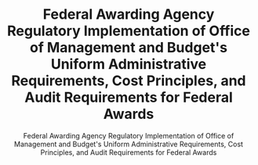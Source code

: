 ---
layout: resources-landing
title: "Federal Awarding Agency Regulatory Implementation of Office of Management and Budget's Uniform Administrative Requirements, Cost Principles, and Audit Requirements for Federal Awards"
subtitle: "Federal Awarding Agency Regulatory Implementation of Office of Management and Budget's Uniform Administrative Requirements, Cost Principles, and Audit Requirements for Federal Awards"
filters: federal-financial-assistance uniform-guidance:-2-cfr-200 guidance 2015
external_url: https://www.federalregister.gov/documents/2014/12/19/2014-28697/federal-awarding-agency-regulatory-implementation-of-office-of-management-and-budgets-uniform
---